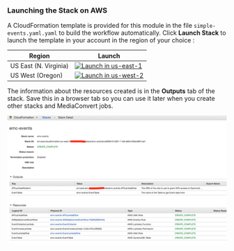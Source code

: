 ### Launching the Stack on AWS

A CloudFormation template is provided for this module in the file `simple-events.yaml.yaml` to build the workflow automatically. Click **Launch Stack** to launch the template in your account in the region of your choice : 

Region| Launch
------|-----
US East (N. Virginia) | [![Launch in us-east-1](http://docs.aws.amazon.com/AWSCloudFormation/latest/UserGuide/images/cloudformation-launch-stack-button.png)](https://console.aws.amazon.com/cloudformation/home?region=us-east-1#/stacks/new?stackName=emc-events&templateURL=https://s3.amazonaws.com/rodeolabz-us-east-1/vodtk/1b-mediaconvert-events/simple-events.yaml)
US West (Oregon) | [![Launch in us-west-2](http://docs.aws.amazon.com/AWSCloudFormation/latest/UserGuide/images/cloudformation-launch-stack-button.png)](https://console.aws.amazon.com/cloudformation/home?region=us-west-2#/stacks/new?stackName=emc-events&templateURL=https://s3.amazonaws.com/rodeolabz-us-west-2/vodtk/1b-mediaconvert-events/simple-events.yaml)


The information about the resources created is in the **Outputs** tab of the stack.  Save this in a browser tab so you can use it later when you create other stacks and MediaConvert jobs.

![outputs](../images/cf-simple-events.png)

